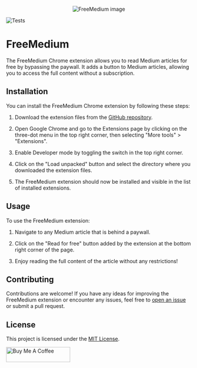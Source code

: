 

<p align="center">
  <img src="https://github.com/fferrin/free-medium/blob/master/extension/images/icon-128.png?raw=true" alt="FreeMedium image"/>
</p>


![Tests](https://github.com/fferrin/free-medium/actions/workflows/tests.yaml/badge.svg)

# FreeMedium

The FreeMedium Chrome extension allows you to read Medium articles for free by bypassing the paywall. It adds a button to Medium articles, allowing you to access the full content without a subscription.

## Installation

You can install the FreeMedium Chrome extension by following these steps:

1. Download the extension files from the [GitHub repository](https://github.com/fferrin/free-medium).

2. Open Google Chrome and go to the Extensions page by clicking on the three-dot menu in the top right corner, then selecting "More tools" > "Extensions".

3. Enable Developer mode by toggling the switch in the top right corner.

4. Click on the "Load unpacked" button and select the directory where you downloaded the extension files.

5. The FreeMedium extension should now be installed and visible in the list of installed extensions.

## Usage

To use the FreeMedium extension:

1. Navigate to any Medium article that is behind a paywall.

2. Click on the "Read for free" button added by the extension at the bottom right corner of the page.

3. Enjoy reading the full content of the article without any restrictions!

## Contributing

Contributions are welcome! If you have any ideas for improving the FreeMedium extension or encounter any issues, feel free to [open an issue](https://github.com/fferrin/free-medium/issues) or submit a pull request.

## License

This project is licensed under the [MIT License](https://github.com/git/git-scm.com/blob/main/MIT-LICENSE.txt).

<a href="https://www.buymeacoffee.com/fferrin" target="_blank"><img src="https://cdn.buymeacoffee.com/buttons/default-orange.png" alt="Buy Me A Coffee" height="41" width="174"></a>

